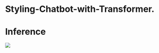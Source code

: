 # Styling-Chatbot-with-Transformer.
# Inference<br>
<img src = "https://user-images.githubusercontent.com/55969260/77285389-312c9400-6d14-11ea-87e7-ba38578c3c05.png"><br>
